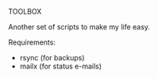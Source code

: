 TOOLBOX

Another set of scripts to make my life easy.

Requirements:
- rsync (for backups)
- mailx (for status e-mails)
